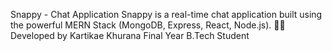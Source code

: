 Snappy - Chat Application
Snappy is a real-time chat application built using the powerful MERN Stack (MongoDB, Express, React, Node.js).
👨‍💻 Developed by
Kartikae Khurana
Final Year B.Tech Student